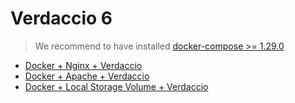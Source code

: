 # Verdaccio 6

> We recommend to have installed [docker-compose >= 1.29.0](https://github.com/docker/compose/releases/tag/1.29.2)

- [Docker + Nginx + Verdaccio](reverse_proxy/nginx/README.md)
- [Docker + Apache + Verdaccio](apache-verdaccio/README.md)
- [Docker + Local Storage Volume + Verdaccio](docker-local-storage-volume/README.md)
